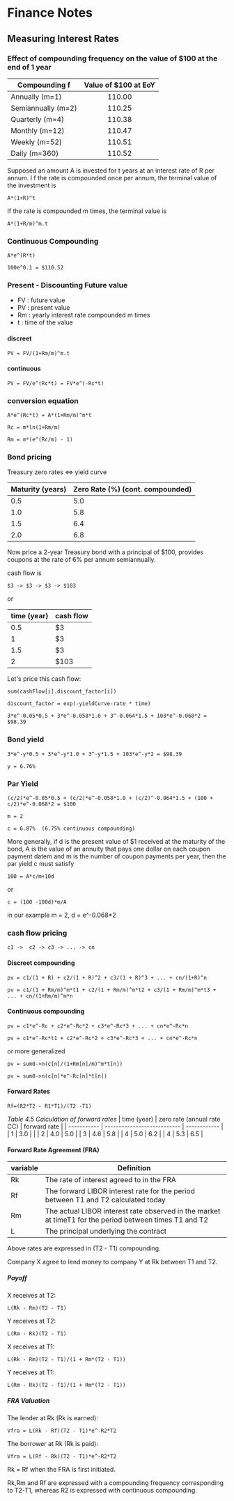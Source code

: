 
# Finance Notes

## 


## Measuring Interest Rates


### Effect of compounding frequency on the value of $100 at the end of 1 year

| Compounding f       | Value of $100 at EoY |
| ------------------- |:--------------------:|
| Annually (m=1)      | 110.00               |
| Semiannually (m=2)  | 110.25               |
| Quarterly (m=4)     | 110.38               |
| Monthly (m=12)      | 110.47               |
| Weekly (m=52)       | 110.51               |
| Daily (m=360)       | 110.52               |


Supposed an amount A is invested for t years at an interest rate of R per annum. I f the rate is compounded once per annum, the terminal value of the investment is

    A*(1+R)^t

If the rate is compounded m times, the terminal value is

    A*(1+R/m)^m.t

### Continuous Compounding

    A*e^(R*t)

    100e^0.1 = $110.52


### Present - Discounting Future value

* FV : future value
* PV : present value
* Rm : yearly interest rate compounded m times
* t : time of the value 

#### discreet

    PV = FV/(1+Rm/m)^m.t

#### continuous

    PV = FV/e^(Rc*t) = FV*e^(-Rc*t)

### conversion equation

    A*e^(Rc*t) = A*(1+Rm/m)^m*t

    Rc = m*ln(1+Rm/m)

    Rm = m*(e^(Rc/m) - 1)

### Bond pricing

Treasury zero rates <=> yield curve

| Maturity (years) | Zero Rate (%) (cont. compounded) |
| ---------------- | -------------------------------- |
| 0.5              | 5.0                              |
| 1.0              | 5.8                              |
| 1.5              | 6.4                              |
| 2.0              | 6.8                              |


Now price a 2-year Treasury bond with a principal of $100, provides  coupons at the rate of 6% per annum semiannually.

cash flow is

    $3 -> $3 -> $3 -> $103

or

| time (year) | cash flow |
| ----------- | --------- |
| 0.5         | $3        |
| 1           | $3        |
| 1.5         | $3        |
| 2           | $103      |

Let's price this cash flow:

    sum(cashFlow[i].discount_factor[i])

    discount_factor = exp(-yieldCurve-rate * time)

    3*e^-0.05*0.5 + 3*e^-0.058*1.0 + 3^-0.064*1.5 + 103*e^-0.068*2 = $98.39

### Bond yield

    3*e^-y*0.5 + 3*e^-y*1.0 + 3^-y*1.5 + 103*e^-y*2 = $98.39

    y = 6.76%

### Par Yield


    (c/2)*e^-0.05*0.5 + (c/2)*e^-0.058*1.0 + (c/2)^-0.064*1.5 + (100 + c/2)*e^-0.068*2 = $100

    m = 2

    c = 6.87%  (6.75% continuous compounding)

More generally, if d is the present value of $1 received at the maturity of the bond, A is the value of an annuity that pays one dollar on each coupon payment datem and m is the number of coupon payments per year, then the par yield c must satisfy

    100 = A*c/m+10d

or

    c = (100 -100d)*m/A

in our example m = 2, d = e^-0.068*2

### cash flow pricing

    c1 ->  c2 -> c3 -> ... -> cn

#### Discreet compounding

    pv = c1/(1 + R) + c2/(1 + R)^2 + c3/(1 + R)^3 + ... + cn/(1+R)^n

    pv = c1/(1 + Rm/m)^m*t1 + c2/(1 + Rm/m)^m*t2 + c3/(1 + Rm/m)^m*t3 + ... + cn/(1+Rm/m)^m*n

#### Continuous compounding

    pv = c1*e^-Rc + c2*e^-Rc*2 + c3*e^-Rc*3 + ... + cn*e^-Rc*n

    pv = c1*e^-Rc*t1 + c2*e^-Rc*2 + c3*e^-Rc*3 + ... + cn*e^-Rc*n


or more generalized

    pv = sum0->n(c[n]/(1+Rm[n]/m)^m*t[n])

    pv = sum0->n(c[n]*e^-Rc[n]*t[n])

#### Forward Rates

    Rf=(R2*T2 - R1*T1)/(T2 -T1)

*Table 4.5 Calculation of forward rates*
| time (year) | zero rate (annual rate CC)  | forward rate |
| ----------- | --------------------------- | ------------ |
| 1           | 3.0                         |              |
| 2           | 4.0                         | 5.0          |
| 3           | 4.6                         | 5.8          |
| 4           | 5.0                         | 6.2          |
| 4           | 5.3                         | 6.5          |

#### Forward Rate Agreement (FRA)

| variable    | Definition                                                                                             |
| ----------- | ------------------------------------------------------------------------------------------------------ |
| Rk          | The rate of interest agreed to in the FRA                                                              |
| Rf          | The forward LIBOR interest rate for the period between T1 and T2 calculated today                      |
| Rm          | The actual LIBOR interest rate observed in the market at timeT1 for the period between times T1 and T2 |
| L           | The principal underlying the contract                                                                  |

Above rates are expressed in (T2 - T1) compounding.

Company X agree to lend money to company Y at Rk between T1 and T2.


##### Payoff

X receives at T2:

    L(Rk - Rm)(T2 - T1)

Y receives at T2:

    L(Rm - Rk)(T2 - T1)


X receives at T1:

    L(Rk - Rm)(T2 - T1)/(1 + Rm*(T2 - T1))

Y receives at T1:

    L(Rm - Rk)(T2 - T1)/(1 + Rm*(T2 - T1))


##### FRA Valuation

The lender at Rk (Rk is earned):

    Vfra = L(Rk - Rf)(T2 - T1)*e^-R2*T2

The borrower at Rk (Rk is paid):

    Vfra = L(Rf - Rk)(T2 - T1)*e^-R2*T2


Rk = Rf when the FRA is first initiated.

Rk,Rm and Rf are expressed with a compounding frequency corresponding to T2-T1, whereas R2 is expressed with continuous compounding.

